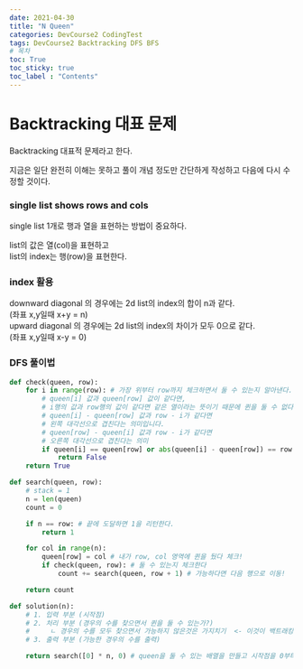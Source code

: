 ```yaml
---
date: 2021-04-30
title: "N Queen"
categories: DevCourse2 CodingTest
tags: DevCourse2 Backtracking DFS BFS
# 목차
toc: True  
toc_sticky: true 
toc_label : "Contents"
---
```


# Backtracking 대표 문제
Backtracking 대표적 문제라고 한다.

지금은 일단 완전히 이해는 못하고 풀이 개념 정도만 간단하게 작성하고 다음에 다시 수정할 것이다.

### single list shows rows and cols
single list 1개로 행과 열을 표현하는 방법이 중요하다.

list의 값은 열(col)을 표현하고  
list의 index는 행(row)을 표현한다.


### index 활용
downward diagonal 의 경우에는 2d list의 index의 합이 n과 같다.  
(좌표 x,y일때 x+y = n)  
upward diagonal 의 경우에는 2d list의 index의 차이가 모두 0으로 같다.  
(좌표 x,y일때 x-y = 0)  






### DFS 풀이법
```python
def check(queen, row):
    for i in range(row): # 가장 위부터 row까지 체크하면서 둘 수 있는지 알아낸다.
        # queen[i] 값과 queen[row] 값이 같다면,
        # i행의 값과 row행의 값이 같다면 같은 열이라는 뜻이기 때문에 퀸을 둘 수 없다.
        # queen[i] - queen[row] 값과 row - i가 같다면
        # 왼쪽 대각선으로 겹친다는 의미입니다.
        # queen[row] - queen[i] 값과 row - i가 같다면
        # 오른쪽 대각선으로 겹친다는 의미
        if queen[i] == queen[row] or abs(queen[i] - queen[row]) == row - i:
            return False
    return True

def search(queen, row):
    # stack = 1
    n = len(queen)
    count = 0

    if n == row: # 끝에 도달하면 1을 리턴한다.
        return 1

    for col in range(n):
        queen[row] = col # 내가 row, col 영역에 퀸을 뒀다 체크!
        if check(queen, row): # 둘 수 있는지 체크한다
            count += search(queen, row + 1) # 가능하다면 다음 행으로 이동!

    return count

def solution(n):
    # 1. 입력 부분 (시작점)
    # 2. 처리 부분 (경우의 수를 찾으면서 퀸을 둘 수 있는가?) 
    #     ㄴ 경우의 수를 모두 찾으면서 가능하지 않은것은 가지치기  <- 이것이 백트래킹
    # 3. 출력 부분 (가능한 경우의 수를 출력)

    return search([0] * n, 0) # queen을 둘 수 있는 배열을 만들고 시작점을 0부터 시작한다.

```